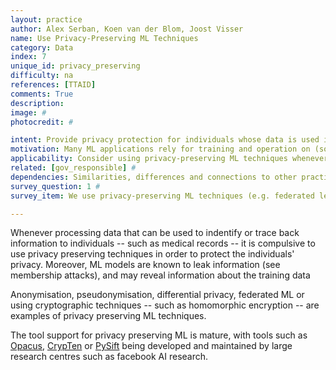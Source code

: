 ```yaml
---
layout: practice
author: Alex Serban, Koen van der Blom, Joost Visser
name: Use Privacy-Preserving ML Techniques
category: Data
index: 7
unique_id: privacy_preserving
difficulty: na
references: [TTAID]
comments: True
description:
image: #
photocredit: #

intent: Provide privacy protection for individuals whose data is used in developing your ML application #
motivation: Many ML applications rely for training and operation on (sometimes large volumes of) data about people. As in any software application, this data should be handled with care, as stipulated by privacy regulations (e.g. GDPR), information security standards, and ethical criteria. Specifically for ML-applications, privacy risk may occur because of pooling data from different sources, sharing data sets for training, and deploying models trained with personal data. Privacy-preserving techniques can be applied to mitigate these risks. #
applicability: Consider using privacy-preserving ML techniques whenever you are using data about individuals, especially in case of personally identifiable information. #
related: [gov_responsible] #
dependencies: Similarities, differences and connections to other practices #
survey_question: 1 #
survey_item: We use privacy-preserving ML techniques (e.g. federated learning, differential privacy, or homomorphic encryption).

---
```


Whenever processing data that can be used to indentify or trace back information to individuals -- such as medical records -- it is compulsive to use privacy preserving techniques in order to protect the individuals' privacy.
Moreover, ML models are known to leak information (see membership attacks), and may reveal information about the training data

Anonymisation, pseudonymisation, differential privacy, federated ML or using cryptographic techniques -- such as homomorphic encryption -- are examples of privacy preserving ML techniques.

The tool support for privacy preserving ML is mature, with tools such as [Opacus](https://github.com/pytorch/opacus), [CrypTen](https://github.com/facebookresearch/CrypTen) or [PySift](https://github.com/OpenMined/PySyft) being developed and maintained by large research centres such as facebook AI research.
